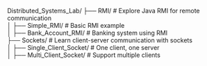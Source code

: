 Distributed_Systems_Lab/
├── RMI/                      # Explore Java RMI for remote communication  
│   ├── Simple_RMI/           # Basic RMI example  
│   ├── Bank_Account_RMI/     # Banking system using RMI  
├── Sockets/                  # Learn client-server communication with sockets  
│   ├── Single_Client_Socket/ # One client, one server  
│   ├── Multi_Client_Socket/  # Support multiple clients  
